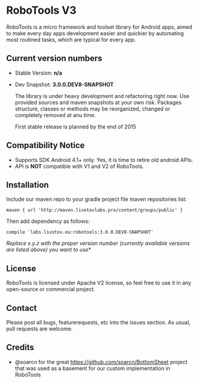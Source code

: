 RoboTools V3
===

RoboTools is a micro framework and toolset library for Android apps, aimed to make every day apps
development easier and quickier by automating most routined tasks, which are typical for every app.


Current version numbers
---

- Stable Version: **n/a**
- Dev Snapshot: **3.0.0.DEV8-SNAPSHOT**

  The library is under heavy development and refactoring right now. Use provided sources and maven
  snapshots at your own risk. Packages structure, classes or methods may be reorganized, changed or
  completely removed at anu time.

  First stable release is planned by the end of 2015


Compatibility Notice
---

- Supports SDK Android 4.1+ only. Yes, it is time to retire old android APIs.
- API is **NOT** compatible with V1 and V2 of RoboTools.



Installation
---

Include our maven repo to your gradle project file maven repositories list:

``
    maven { url 'http://maven.livotovlabs.pro/content/groups/public' }
``

Then add dependency as follows:

``
    compile 'labs.livotov.eu:robotools:3.0.0.DEV8-SNAPSHOT'
``


*Replace x.y.z with the proper version number (currently available versions are listed above) you want to use**


License
---
RoboTools is licensed under Apache V2 license, so feel free to use it in any open-source or commercial project.


Contact
---
Please post all bugs, featurerequests, etc into the issues section. As usual, pull requests are welcome.


Credits
---

- @soarcn for the great https://github.com/soarcn/BottomSheet project that was used as a basement for our custom implementation in RoboTools

